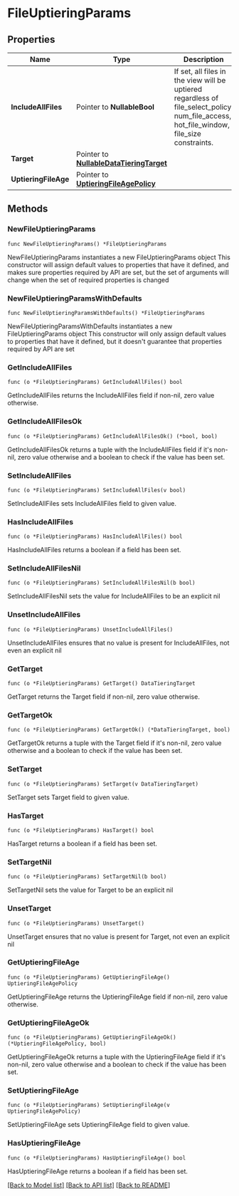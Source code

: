 # FileUptieringParams

## Properties

Name | Type | Description | Notes
------------ | ------------- | ------------- | -------------
**IncludeAllFiles** | Pointer to **NullableBool** | If set, all files in the view will be uptiered regardless of file_select_policy, num_file_access, hot_file_window, file_size constraints. | [optional] [default to false]
**Target** | Pointer to [**NullableDataTieringTarget**](DataTieringTarget.md) |  | [optional] 
**UptieringFileAge** | Pointer to [**UptieringFileAgePolicy**](UptieringFileAgePolicy.md) |  | [optional] 

## Methods

### NewFileUptieringParams

`func NewFileUptieringParams() *FileUptieringParams`

NewFileUptieringParams instantiates a new FileUptieringParams object
This constructor will assign default values to properties that have it defined,
and makes sure properties required by API are set, but the set of arguments
will change when the set of required properties is changed

### NewFileUptieringParamsWithDefaults

`func NewFileUptieringParamsWithDefaults() *FileUptieringParams`

NewFileUptieringParamsWithDefaults instantiates a new FileUptieringParams object
This constructor will only assign default values to properties that have it defined,
but it doesn't guarantee that properties required by API are set

### GetIncludeAllFiles

`func (o *FileUptieringParams) GetIncludeAllFiles() bool`

GetIncludeAllFiles returns the IncludeAllFiles field if non-nil, zero value otherwise.

### GetIncludeAllFilesOk

`func (o *FileUptieringParams) GetIncludeAllFilesOk() (*bool, bool)`

GetIncludeAllFilesOk returns a tuple with the IncludeAllFiles field if it's non-nil, zero value otherwise
and a boolean to check if the value has been set.

### SetIncludeAllFiles

`func (o *FileUptieringParams) SetIncludeAllFiles(v bool)`

SetIncludeAllFiles sets IncludeAllFiles field to given value.

### HasIncludeAllFiles

`func (o *FileUptieringParams) HasIncludeAllFiles() bool`

HasIncludeAllFiles returns a boolean if a field has been set.

### SetIncludeAllFilesNil

`func (o *FileUptieringParams) SetIncludeAllFilesNil(b bool)`

 SetIncludeAllFilesNil sets the value for IncludeAllFiles to be an explicit nil

### UnsetIncludeAllFiles
`func (o *FileUptieringParams) UnsetIncludeAllFiles()`

UnsetIncludeAllFiles ensures that no value is present for IncludeAllFiles, not even an explicit nil
### GetTarget

`func (o *FileUptieringParams) GetTarget() DataTieringTarget`

GetTarget returns the Target field if non-nil, zero value otherwise.

### GetTargetOk

`func (o *FileUptieringParams) GetTargetOk() (*DataTieringTarget, bool)`

GetTargetOk returns a tuple with the Target field if it's non-nil, zero value otherwise
and a boolean to check if the value has been set.

### SetTarget

`func (o *FileUptieringParams) SetTarget(v DataTieringTarget)`

SetTarget sets Target field to given value.

### HasTarget

`func (o *FileUptieringParams) HasTarget() bool`

HasTarget returns a boolean if a field has been set.

### SetTargetNil

`func (o *FileUptieringParams) SetTargetNil(b bool)`

 SetTargetNil sets the value for Target to be an explicit nil

### UnsetTarget
`func (o *FileUptieringParams) UnsetTarget()`

UnsetTarget ensures that no value is present for Target, not even an explicit nil
### GetUptieringFileAge

`func (o *FileUptieringParams) GetUptieringFileAge() UptieringFileAgePolicy`

GetUptieringFileAge returns the UptieringFileAge field if non-nil, zero value otherwise.

### GetUptieringFileAgeOk

`func (o *FileUptieringParams) GetUptieringFileAgeOk() (*UptieringFileAgePolicy, bool)`

GetUptieringFileAgeOk returns a tuple with the UptieringFileAge field if it's non-nil, zero value otherwise
and a boolean to check if the value has been set.

### SetUptieringFileAge

`func (o *FileUptieringParams) SetUptieringFileAge(v UptieringFileAgePolicy)`

SetUptieringFileAge sets UptieringFileAge field to given value.

### HasUptieringFileAge

`func (o *FileUptieringParams) HasUptieringFileAge() bool`

HasUptieringFileAge returns a boolean if a field has been set.


[[Back to Model list]](../README.md#documentation-for-models) [[Back to API list]](../README.md#documentation-for-api-endpoints) [[Back to README]](../README.md)


